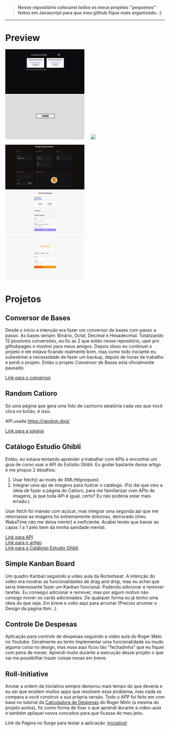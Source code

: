 > **Nesse repositório colocarei todos os meus projetos "pequenos" feitos em Javascript para que meu github fique mais organizado. :)** 
---
# Preview

<img src="https://github.com/BernardoSV/Javascript-Iniciante/blob/master/previews/conversordebases.gif" width="250"/>&nbsp;&nbsp;&nbsp;&nbsp;&nbsp;<img src="https://github.com/BernardoSV/Javascript-Iniciante/blob/master/previews/randomcatioro.gif" width="250"/>&nbsp;&nbsp;&nbsp;&nbsp;&nbsp;<img src="https://github.com/BernardoSV/Javascript-Iniciante/blob/master/previews/ghiblimovies.gif" width="250"/>

<img src="https://github.com/BernardoSV/Javascript-Iniciante/blob/master/previews/kanban.gif" width="250"/>&nbsp;&nbsp;&nbsp;&nbsp;&nbsp;<img src="https://github.com/BernardoSV/Javascript-Iniciante/blob/master/previews/controleDeDespesas.gif" width="250"/>&nbsp;&nbsp;&nbsp;&nbsp;&nbsp;<img src="https://github.com/BernardoSV/Javascript-Iniciante/blob/master/previews/roll-initiative.gif" width="250"/>
 
 
# Projetos
 
## Conversor de Bases
 
Desde o início a intenção era fazer um conversor de bases com passo a passo. As bases seriam: Binário, Octal, Decimal e Hexadecimal. Totalizando 12 possíveis conversões, eu fiz as 2 que estão nesse repositório, upei pro githubpages e mostrei para meus amigos. Depois disso eu continuei o projeto e ele estava ficando realmente bom, mas como todo iniciante eu subestimei a necessidade de fazer um backup, depois de horas de trabalho e perdi o projeto. Então o projeto Conversor de Bases está oficialmente pausado. 
 
[Link para o conversor](http://conversordebases.surge.sh/)
 
## Random Catioro
 
Só uma página que gera uma foto de cachorro aleatória cada vez que você clica no botão, é isso. 
 
API usada https://random.dog/
 
[Link para a página](http://randomcatioro.surge.sh/)
 
## Catálogo Estudio Ghibli
 
Então, eu estava tentando aprender a trabalhar com APIs e encontrei um guia de como usar  a API do Estúdio Ghibli. Eu gostei bastante desse artigo e me propus 2 desafios:  

  1. Usar fetch() ao invés de XMLHttprequest.
  2. Integrar uma api de imagens para ilustrar o catálogo. (Foi dai que veio a ideia de fazer a página do Catioro, para me familiarizar com APIs de imagens, já que toda API é igual, certo? Eu não poderia estar mais errado.)
 
Usar fetch foi mamão com açúcar, mas integrar uma segunda api que me retornasse as imagens foi extremamente doloroso, demorado (meu WakaTime não me deixa mentir) e ineficiente. Acabei tendo que baixar as capas 1 a 1 pelo bem da minha sanidade mental. 
 
[Link para API](https://ghibliapi.herokuapp.com/)<br>
[Link para o artigo](https://www.taniarascia.com/how-to-connect-to-an-api-with-javascript/)<br>
[Link para o Catálogo Estudio Ghibli](http://ghiblimovies.surge.sh/)

## Simple Kanban Board

Um quadro Kanban seguindo a video aula da Rocketseat. A intenção do video era mostrar as funcionalidades de drag and drop, mas eu achei que seria interessante fazer um Kanban funcional. Podendo adicionar e remover tarefas. Eu consegui adicionar e remover, mas por algum motivo não consigo mover os cards adicionados. De qualquer forma eu já tenho uma ideia do que seja. Em breve e volto aqui para arrumar (Preciso arrumar o Design da pagina tbm...). 

## Controle De Despesas

Aplicação para controle de despesas seguindo a vídeo aula do Roger Melo no Youtube. Geralmente eu tento implementar uma funcionalidade ou mudo alguma coisa no design, mas essa aqui ficou tão "fechadinha" que eu fiquei com pena de mexer. Aprendi muito durante a execução desse projeto o que vai me possibilitar trazer coisas novas em breve. 

## Roll-Initiative

Anotar a ordem da iniciativa sempre demorou mais tempo do que deveria e eu sei que existem muitos apps que resolvem esse problema, mas nada se compara a você construir a sua própria versão. Todo o APP foi feito em com base no tutorial da [Calculadora de Despesas](https://youtu.be/xarRciYWT5Q) do Roger Melo (a mesma do projeto acima), fiz como forma de fixar o que aprendi durante a vídeo-aula e também apliquei novos conceitos para que ficasse do meu jeito.

Link da Pagina no Surge para testar a aplicação: [Iniciativa!](https://initiative.surge.sh)
